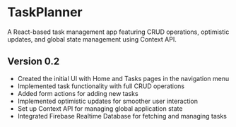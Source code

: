 # TaskPlanner

A React-based task management app featuring CRUD operations, optimistic updates, and global state management using Context API.

## Version 0.2
- Created the initial UI with Home and Tasks pages in the navigation menu
- Implemented task functionality with full CRUD operations
- Added form actions for adding new tasks
- Implemented optimistic updates for smoother user interaction
- Set up Context API for managing global application state
- Integrated Firebase Realtime Database for fetching and managing tasks

